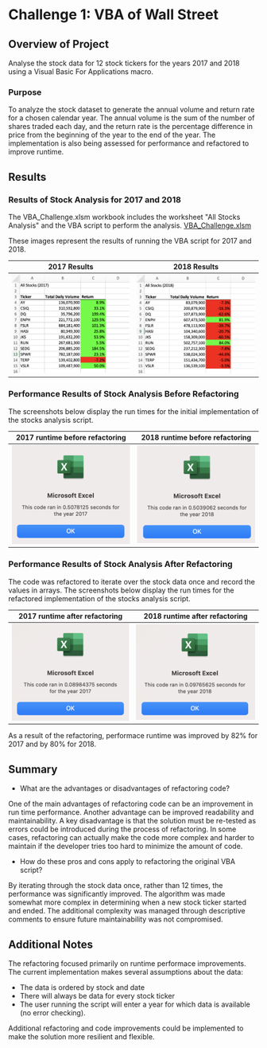 # Challenge 1: VBA of Wall Street

## Overview of Project
Analyse the stock data for 12 stock tickers for the years 2017 and 2018 using a Visual Basic For Applications macro. 

### Purpose
To analyze the stock dataset to generate the annual volume and return rate for a chosen calendar year. The annual volume is the sum of the number of shares traded each day, and the return rate is the percentage difference in price from the beginning of the year to the end of the year. The implementation is also being assessed for performance and refactored to improve runtime.

## Results

### Results of Stock Analysis for 2017 and 2018
The VBA_Challenge.xlsm workbook includes the worksheet "All Stocks Analysis" and the VBA script to perform the analysis.
[VBA_Challenge.xlsm](https://github.com/Hala-INTJ/Stock-Analysis/blob/main/VBA_Challenge.xlsm)

These images represent the results of running the VBA script for 2017 and 2018.

| 2017 Results | 2018 Results |
| ------------ | ------------ |
| ![](https://github.com/Hala-INTJ/Stock-Analysis/blob/main/2017%20Results.png) | ![](https://github.com/Hala-INTJ/Stock-Analysis/blob/main/2018%20Results.png) |
                
### Performance Results of Stock Analysis Before Refactoring 
The screenshots below display the run times for the initial implementation of the stocks analysis script.

| 2017 runtime before refactoring | 2018 runtime before refactoring |
| ------------------------------- | ------------------------------- |
| ![](https://github.com/Hala-INTJ/Stock-Analysis/blob/main/2017%20runtime%20without%20refactoring.png) | ![](https://github.com/Hala-INTJ/Stock-Analysis/blob/main/2018%20runtime%20without%20refactoring.png) |

### Performance Results of Stock Analysis After Refactoring 
  The code was refactored to iterate over the stock data once and record the values in arrays. The screenshots below display the run times for the refactored implementation of the stocks analysis script.

| 2017 runtime after refactoring | 2018 runtime after refactoring |
| ------------------------------ | ------------------------------ |
| ![](https://github.com/Hala-INTJ/Stock-Analysis/blob/main/Resources%20Folder/VBA_Challenge_2017.png) | ![](https://github.com/Hala-INTJ/Stock-Analysis/blob/main/Resources%20Folder/VBA_Challenge_2018.png) |
   
As a result of the refactoring, performace runtime was improved by 82% for 2017 and by 80% for 2018.   

## Summary

- What are the advantages or disadvantages of refactoring code?
 
 One of the main advantages of refactoring code can be an improvement in run time performance. Another advantage can be improved readability and maintainability. A key disadvantage is that the solution must be re-tested as errors could be introduced during the process of refactoring. In some cases, refactoring can actually make the code more complex and harder to maintain if the developer tries too hard to minimize the amount of code.    

- How do these pros and cons apply to refactoring the original VBA script?

 By iterating through the stock data once, rather than 12 times, the performance was significantly improved. The algorithm was made somewhat more complex in determining when a new stock ticker started and ended. The additional complexity was managed through descriptive comments to ensure future maintainability was not compromised. 

## Additional Notes

The refactoring focused primarily on runtime performace improvements. The current implementation makes several assumptions about the data: 

 * The data is ordered by stock and date 
 * There will always be data for every stock ticker
 * The user running the script will enter a year for which data is available (no error checking).

 Additional refactoring and code improvements could be implemented to make the solution more resilient and flexible. 
